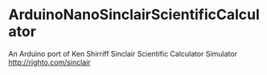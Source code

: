# ArduinoNanoSinclairScientificCalculator
An Arduino port of Ken Shirriff Sinclair Scientific Calculator Simulator http://righto.com/sinclair
